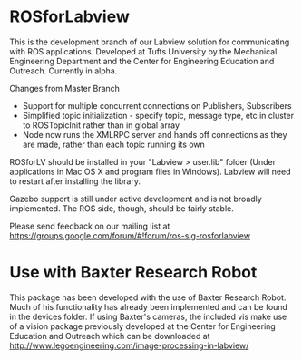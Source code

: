 ROSforLabview
=============

This is the development branch of our Labview solution for communicating with ROS applications. Developed at Tufts University by the Mechanical Engineering Department and the Center for Engineering Education and Outreach. Currently in alpha.

Changes from Master Branch
  - Support for multiple concurrent connections on Publishers, Subscribers
  - Simplified topic initialization - specify topic, message type, etc in cluster to ROSTopicInit rather than in global   array
  - Node now runs the XMLRPC server and hands off connections as they are made, rather than each topic running its own

ROSforLV should be installed in your "Labview > user.lib" folder (Under applications in Mac OS X and program files in Windows). Labview will need to restart after installing the library.

Gazebo support is still under active development and is not broadly implemented.  The ROS side, though, should be fairly stable.

Please send feedback on our mailing list at https://groups.google.com/forum/#!forum/ros-sig-rosforlabview
<!---

REQUIRED EXTERNAL PACKAGES
==========================
Use of this package requires the installation of the OpenG MD5 Library, which can be installed through the VI Package Manager ( http://jki.net/vipm )
-->

Use with Baxter Research Robot
==============================
This package has been developed with the use of Baxter Research Robot. Much of his functionality has already been implemented and can be found in the devices folder. If using Baxter's cameras, the included vis make use of a vision package previously developed at the Center for Engineering Education and Outreach which can be downloaded at http://www.legoengineering.com/image-processing-in-labview/
